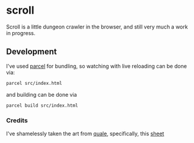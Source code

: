 # scroll

Scroll is a little dungeon crawler in the browser, and still very
much a work in progress.

## Development
I've used [parcel](https://parceljs.org/) for bundling,
so watching with live reloading can be done via:

```bash
parcel src/index.html
```

and building can be done via

```bash
parcel build src/index.html
```

### Credits

I've shamelessly taken the art from [quale](Quale-Art.Blogspot.com), specifically,
this [sheet](https://imgur.com/a/uHx4k)
